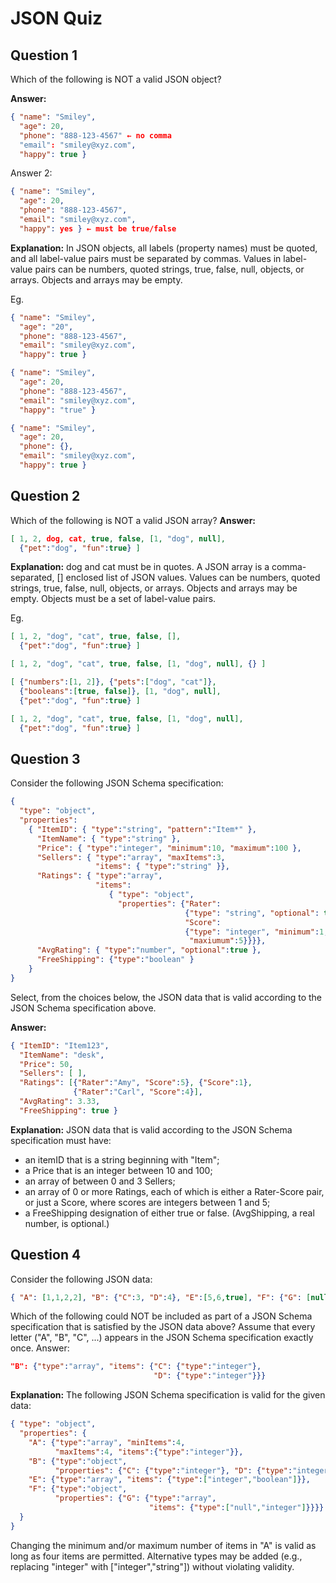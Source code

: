 JSON Quiz 
===============

Question 1
--------------------
Which of the following is NOT a valid JSON object? 

**Answer:** 
```json
{ "name": "Smiley",
  "age": 20,
  "phone": "888-123-4567" ← no comma
  "email": "smiley@xyz.com",
  "happy": true }
```
Answer 2:
```json
{ "name": "Smiley",
  "age": 20,
  "phone": "888-123-4567",
  "email": "smiley@xyz.com",
  "happy": yes } ← must be true/false
```

**Explanation:** 
In JSON objects, all labels (property names) must be quoted, and all label-value pairs must be separated by commas. Values in label-value pairs can be numbers, quoted strings, true, false, null, objects, or arrays. Objects and arrays may be empty.

Eg.
```json
{ "name": "Smiley",
  "age": "20",
  "phone": "888-123-4567",
  "email": "smiley@xyz.com",
  "happy": true }
```
```json
{ "name": "Smiley",
  "age": 20,
  "phone": "888-123-4567",
  "email": "smiley@xyz.com",
  "happy": "true" }
```
```json
{ "name": "Smiley",
  "age": 20,
  "phone": {},
  "email": "smiley@xyz.com",
  "happy": true }
```

Question 2
------------------------
Which of the following is NOT a valid JSON array? 
**Answer:** 
```json
[ 1, 2, dog, cat, true, false, [1, "dog", null],
  {"pet":"dog", "fun":true} ] 
```
**Explanation:** dog and cat must be in quotes. A JSON array is a comma-separated, [] enclosed list of JSON values. Values can be numbers, quoted strings, true, false, null, objects, or arrays. Objects and arrays may be empty. Objects must be a set of label-value pairs.

Eg.
```json
[ 1, 2, "dog", "cat", true, false, [],
  {"pet":"dog", "fun":true} ]
```
```json
[ 1, 2, "dog", "cat", true, false, [1, "dog", null], {} ]
```
```json
[ {"numbers":[1, 2]}, {"pets":["dog", "cat"]},
  {"booleans":[true, false]}, [1, "dog", null],
  {"pet":"dog", "fun":true} ]
```
```json
[ 1, 2, "dog", "cat", true, false, [1, "dog", null],
  {"pet":"dog", "fun":true} ]
```

Question 3
--------------------
Consider the following JSON Schema specification: 
```json
{
  "type": "object",
  "properties":
    { "ItemID": { "type":"string", "pattern":"Item*" },
      "ItemName": { "type":"string" },
      "Price": { "type":"integer", "minimum":10, "maximum":100 },
      "Sellers": { "type":"array", "maxItems":3,
                   "items": { "type":"string" }},
      "Ratings": { "type":"array",
                   "items":
                      { "type": "object",
                        "properties": {"Rater":
                                       {"type": "string", "optional": true},
                                       "Score":
                                       {"type": "integer", "minimum":1,
                                        "maxiumum":5}}}},
      "AvgRating": { "type":"number", "optional":true },
      "FreeShipping": {"type":"boolean" }
    }
}
```
Select, from the choices below, the JSON data that is valid according to the JSON Schema specification above. 

**Answer:** 
```json
{ "ItemID": "Item123",
  "ItemName": "desk",
  "Price": 50,
  "Sellers": [ ],
  "Ratings": [{"Rater":"Amy", "Score":5}, {"Score":1},
              {"Rater":"Carl", "Score":4}],
  "AvgRating": 3.33,
  "FreeShipping": true }
```
**Explanation:** 
JSON data that is valid according to the JSON Schema specification must have: 
* an itemID that is a string beginning with "Item"; 
* a Price that is an integer between 10 and 100; 
* an array of between 0 and 3 Sellers; 
* an array of 0 or more Ratings, each of which is either a Rater-Score pair, or just a Score, where scores are integers between 1 and 5; 
* a FreeShipping designation of either true or false. (AvgShipping, a real number, is optional.)

Question 4
------------------------
Consider the following JSON data: 
```json
{ "A": [1,1,2,2], "B": {"C":3, "D":4}, "E":[5,6,true], "F": {"G": [null,7]} }
```
Which of the following could NOT be included as part of a JSON Schema specification that is satisfied by the JSON data above? Assume that every letter ("A", "B", "C", ...) appears in the JSON Schema specification exactly once. 
Answer:
```json
"B": {"type":"array", "items": {"C": {"type":"integer"},
                                "D": {"type":"integer"}}}
```
**Explanation:**
The following JSON Schema specification is valid for the given data: 
```json
{ "type": "object",
  "properties": {
    "A": {"type":"array", "minItems":4,
          "maxItems":4, "items":{"type":"integer"}},
    "B": {"type":"object",
          "properties": {"C": {"type":"integer"}, "D": {"type":"integer"}}},
    "E": {"type":"array", "items": {"type":["integer","boolean"]}},
    "F": {"type":"object",
          "properties": {"G": {"type":"array",
                               "items": {"type":["null","integer"]}}}}
  }
}
```
Changing the minimum and/or maximum number of items in "A" is valid as long as four items are permitted. Alternative types may be added (e.g., replacing "integer" with ["integer","string"]) without violating validity. 
